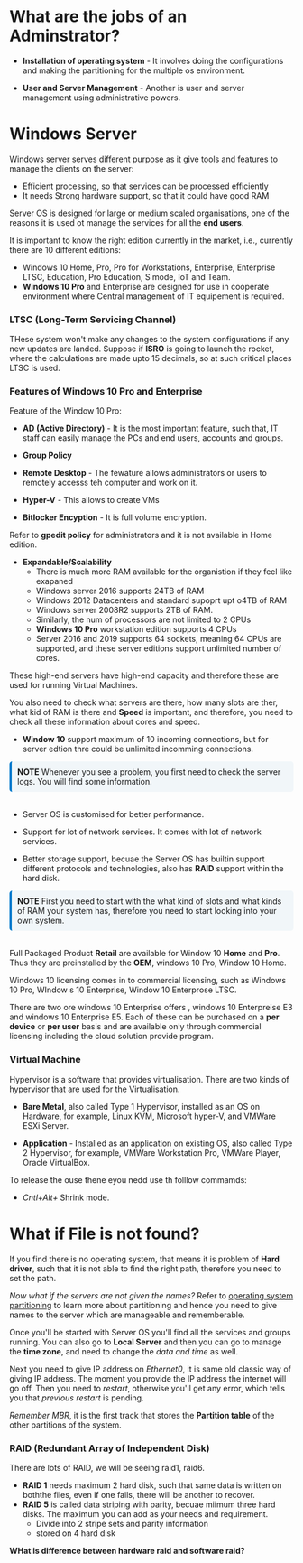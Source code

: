 # What are the jobs of an Adminstrator?

- **Installation of operating system** - It involves doing the configurations and making the partitioning for the multiple os environment.

- **User and Server Management** - Another is user and server management using administrative powers.

# Windows Server

Windows server serves different purpose as it give tools and features to manage the clients on the server:
- Efficient processing, so that services can be processed efficiently
- It needs Strong hardware support, so that it could have good RAM

Server OS is designed for large or medium scaled organisations, one of the reasons it is used ot manage the services for all the **end users**. 

It is important to know the right edition currently in the market, i.e., currently there are 10 different editions:

- Windows 10 Home, Pro, Pro for Workstations, Enterprise, Enterprise LTSC, Education, Pro Education, S mode, IoT and Team.
- **Windows 10 Pro** and Enterprise are designed for use in cooperate environment where Central management of IT equipement is required.

### LTSC (Long-Term Servicing Channel)

THese system won't make any changes to the system configurations if any new updates are landed. Suppose if **ISRO** is going to launch the rocket, where the calculations are made upto 15 decimals, so at such critical places LTSC is used.

### Features of Windows 10 Pro and Enterprise

Feature of the Window 10 Pro:

- **AD (Active Directory)** - It is the most important feature, such that, IT staff can easily manage the PCs and end users, accounts and groups.

- **Group Policy**

- **Remote Desktop** - The fewature allows administrators or users to remotely accesss teh computer and work on it.

- **Hyper-V** - This allows to create VMs

- **Bitlocker Encyption** - It is full volume encryption.

Refer to **gpedit policy** for administrators and it is not available in Home edition.

- **Expandable/Scalability**
  - There is much more RAM available for the organistion if they feel like exapaned
  - Windows server 2016 supports 24TB of RAM
  - Windows 2012 Datacenters and standard supoprt upt o4TB of RAM
  - Windows server 2008R2  supports 2TB of RAM.
  - Similarly, the num of processors are not limited to 2 CPUs
  - **Windows 10 Pro** workstation edition supports 4 CPUs
  - Server 2016 and 2019 supports 64 sockets, meaning 64 CPUs are supported, and these server editions support unlimited number of cores.

These high-end servers have high-end capacity and therefore these are used for running Virtual Machines.

You also need to check what servers are there, how many slots are ther, what kid of RAM is there and **Speed** is important, and therefore, you need to check all these information about cores and speed.

- **Window 10** support maximum of 10 incoming connections, but for server edtion thre could be unlimited incomming connections.

<div style="border-left: 4px solid #007acc; background-color: #f1f6f9; padding: 10px; border-radius: 5px;">
<strong>NOTE</strong> Whenever you see a problem, you first need to check the server logs. You will find some information.
</div>
<br> 

- Server OS is customised for better performance.

- Support for lot of network services. It comes with lot of network services.

- Better storage support, becuae the Server OS has builtin support different protocols and technologies, also has **RAID** support within the hard disk.

<div style="border-left: 4px solid #007acc; background-color: #f1f6f9; padding: 10px; border-radius: 5px;">
<strong>NOTE</strong> First you need to start with the what kind of slots and what kinds of RAM your system has, therefore you need to start looking into your own system. 
</div>
<br> 

Full Packaged Product **Retail** are available for Window 10 **Home** and **Pro**. Thus they are preinstalled by the **OEM**, windows 10 Pro, Window 10 Home.

Windows 10 licensing comes in to commercial licensing, such as Windows 10 Pro, WIndow s 10 Enterprise, Window 10 Enterprose LTSC.

There are two ore windows 10 Enterprise offers , windows 10 Enterpreise E3 and windows 10 Enterprise E5. Each of these can be purchased on a **per device** or **per user** basis and are available only through commercial licensing including the cloud solution provide program.

### Virtual Machine 

Hypervisor is a software that provides virtualisation. There are two kinds of hypervisor that are used for the Virtualisation.

- **Bare Metal**, also called Type 1 Hypervisor, installed as an OS on Hardware, for example, Linux KVM, Microsoft hyper-V, and VMWare ESXi Server.

- **Application** - Installed as an application on existing OS, also called Type 2 Hypervisor, for example, VMWare Workstation Pro, VMWare Player, Oracle VirtualBox.


To release the ouse thene eyou nedd use th folllow commamds:
- *Cntl+Alt+*  Shrink mode.


# What if File is not found?

If you find there is no operating system, that means it is problem of **Hard driver**, such that it is not able to find the right path, therefore you need to set the path.

*Now what if the servers are not given the names?* Refer to [operating system partitioning](../../operating-system-doc/os-partition.md) to learn more about partitioning and hence you need to give names to the server which are manageable and rememberable.

Once you'll be started with Server OS you'll find all the services and groups running. You can also go to **Local Server** and then you can go to manage the **time zone**, and need to change the *data and time* as well.

Next you need to give IP address on *Ethernet0*, it is same old classic way of giving IP address. The moment you provide the IP address the internet will go off. Then you need to *restart*, otherwise you'll get any error, which tells you that *previous restart* is pending.

*Remember MBR*, it is the first track that stores the **Partition table** of the other partitions of the system.

### RAID (Redundant Array of Independent Disk)

There are lots of RAID, we will be seeing raid1, raid6. 

- **RAID 1** needs maximum 2 hard disk, such that same data is written on boththe files, even if one fails, there will be another to recover.
- **RAID 5** is called data striping with parity, becuae miimum three hard disks. The maximum you can add as your needs and requirement.
  - Divide into 2 stripe sets and parity information 
  - stored on 4 hard  disk

**WHat is difference between hardware raid and software raid?**